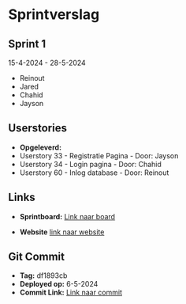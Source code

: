 # Sprintverslag

## Sprint 1

15-4-2024 - 28-5-2024

-   Reinout
-   Jared
-   Chahid
-   Jayson

## Userstories

-   **Opgeleverd:**
-   Userstory 33 - Registratie Pagina - Door: Jayson
-   Userstory 34 - Login pagina - Door: Chahid
-   Userstory 60 - Inlog database - Door: Reinout

## Links

-   **Sprintboard:** [Link naar board](https://gitlab.fdmci.hva.nl/propedeuse-hbo-ict/onderwijs/2023-2024/out-a-se-ti/blok-4/hiikuuziimuu29/-/boards/19918?milestone_title=Sprint%201)

-   **Website**
    [link naar website](https://hiikuuziimuu29-pb4a2324.hbo-ict.cloud/)

## Git Commit

-   **Tag:** df1893cb
-   **Deployed op:** 6-5-2024
-   **Commit Link:** [Link naar commit](https://gitlab.fdmci.hva.nl/propedeuse-hbo-ict/onderwijs/2023-2024/out-a-se-ti/blok-4/hiikuuziimuu29/-/commit/df1893cb4a26fe5d9e34e01576445f0a9a525f03)
